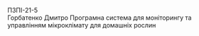 ПЗПІ-21-5  
Горбатенко Дмитро
Програмна система для моніторингу та управлінням мікроклімату для домашніх рослин
